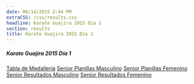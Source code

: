 ```yaml
---
date: 06/14/2015 2:44 PM
extraCSS: /css/results.css
headline: Karate Guajira 2015 Día 1
section: results
title: Karate Guajira 2015 Día 1
---
```

<section class="noticias">
    <h5>Karate Guajira 2015 Día 1</h5>
        <a class="icon-file-pdf" href="/files/docs/SENIOR-Tabla-de-Medalleria.pdf">Tabla de Medallería</a>
        <a class="icon-file-pdf" href="/files/docs/SENIOR-Planillas-Masc.pdf">Senior Planillas Masculino</a>
        <a class="icon-file-pdf" href="/files/docs/SENIOR-Planillas-Feme.pdf">Senior Planillas Femenino</a>
        <a class="icon-file-pdf" href="/files/docs/SENIOR-Resultados-Masc.pdf">Senior Resultados Masculino</a>
        <a class="icon-file-pdf" href="/files/docs/SENIOR-Resultados-Feme.pdf">Senior Resultados Femenino</a>
</section>

